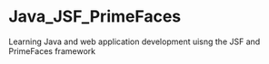 # Java_JSF_PrimeFaces
Learning Java and web application development uisng the JSF and PrimeFaces framework
